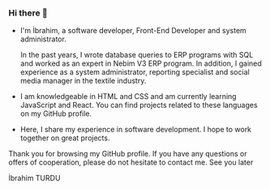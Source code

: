 ### Hi there 👋

* I'm İbrahim, a software developer, Front-End Developer and system administrator.

    In the past years, I wrote database queries to ERP programs with SQL and worked as an expert in Nebim V3 ERP program. In addition, I gained experience as a system administrator, reporting specialist and social media manager in the textile industry.

 *   I am knowledgeable in HTML and CSS and am currently learning JavaScript and React. You can find projects related to these languages on my GitHub profile.

 *   Here, I share my experience in software development. I hope to work together on great projects.

Thank you for browsing my GitHub profile. If you have any questions or offers of cooperation, please do not hesitate to contact me. See you later

İbrahim TURDU
